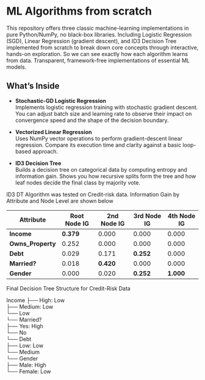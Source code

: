 # ML Algorithms from scratch

This repository offers three classic machine-learning implementations in pure Python/NumPy, no black-box libraries. Including Logistic Regression (SGD), Linear Regression (gradient descent), and ID3 Decision Tree implemented from scratch to break down core concepts through interactive, hands-on exploration. So we can see exactly how each algorithm learns from data. Transparent, framework-free implementations of essential ML models.

## What’s Inside

- **Stochastic-GD Logistic Regression**  
  Implements logistic regression training with stochastic gradient descent. You can adjust batch size and learning rate to observe their impact on convergence speed and the shape of the decision boundary.
  
- **Vectorized Linear Regression**  
  Uses NumPy vector operations to perform gradient-descent linear regression. Compare its execution time and clarity against a basic loop-based approach.
  
- **ID3 Decision Tree**  
  Builds a decision tree on categorical data by computing entropy and information gain. Shows you how recursive splits form the tree and how leaf nodes decide the final class by majority vote.

ID3 DT Algorithm was tested on Credit-risk data. Information Gain by Attribute and Node Level are shown below   

  | Attribute          | Root Node IG | 2nd Node IG | 3rd Node IG | 4th Node IG |
  | ------------------ | ------------ | ----------- | ----------- | ----------- |
  | **Income**         | **0.379**    | 0.000       | 0.000       | 0.000       |
  | **Owns\_Property** | 0.252        | 0.000       | 0.000       | 0.000       |
  | **Debt**           | 0.029        | 0.171       | **0.252**   | 0.000       |
  | **Married?**       | 0.018        | **0.420**   | 0.000       | 0.000       |
  | **Gender**         | 0.000        | 0.020       | **0.252**   | **1.000**   |

Final Decision Tree Structure for Credit-Risk Data   

  Income
├── High: Low  
├── Medium: Low  
└── Low  
    └── Married?  
        ├── Yes: High  
        └── No  
            └── Debt  
                ├── Low: Low  
                └── Medium  
                    └── Gender  
                        ├── Male: High  
                        └── Female: Low  

